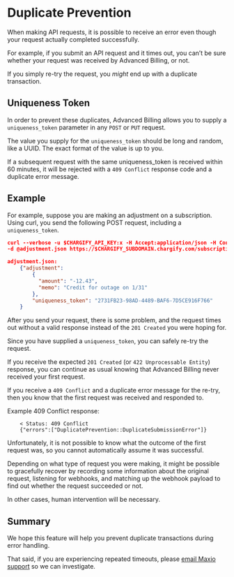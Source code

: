 # Duplicate Prevention

When making API requests, it is possible to receive an error even though your request actually completed successfully.

For example, if you submit an API request and it times out, you can’t be sure whether your request was received by Advanced Billing, or not.

If you simply re-try the request, you _might_ end up with a duplicate transaction.

## Uniqueness Token

In order to prevent these duplicates, Advanced Billing allows you to supply a `uniqueness_token` parameter in any `POST` or `PUT` request.

The value you supply for the `uniqueness_token` should be long and random, like a UUID. The exact format of the value is up to you.

If a subsequent request with the same uniqueness_token is received within 60 minutes, it will be rejected with a `409 Conflict` response code and a duplicate error message.

## Example

For example, suppose you are making an adjustment on a subscription. Using curl, you send the following POST request, including a `uniqueness_token`.

```json
curl --verbose -u $CHARGIFY_API_KEY:x -H Accept:application/json -H Content-Type:application/json -X POST \
-d @adjustment.json https://$CHARGIFY_SUBDOMAIN.chargify.com/subscriptions/$SUBSCRIPTION_ID/adjustments.json

adjustment.json:
    {"adjustment":
        {
          "amount": "-12.43",
          "memo": "Credit for outage on 1/31"
        },
        "uniqueness_token": "2731FB23-98AD-4489-BAF6-7D5CE916F766"
    }
```

After you send your request, there is some problem, and the request times out without a valid response instead of the `201 Created` you were hoping for.

Since you have supplied a `uniqueness_token`, you can safely re-try the request.

If you receive the expected `201 Created` (or `422 Unprocessable Entity`) response, you can continue as usual knowing that Advanced Billing never received your first request.

If you receive a `409 Conflict` and a duplicate error message for the re-try, then you know that the first request was received and responded to.

Example 409 Conflict response:

```
    < Status: 409 Conflict
    {"errors":["DuplicatePrevention::DuplicateSubmissionError"]}

```

Unfortunately, it is not possible to know what the outcome of the first request was, so you cannot automatically assume it was successful.

Depending on what type of request you were making, it might be possible to gracefully recover by recording some information about the original request, listening for webhooks, and matching up the webhook payload to find out whether the request succeeded or not.

In other cases, human intervention will be necessary.

## Summary

We hope this feature will help you prevent duplicate transactions during error handling.

That said, if you are experiencing repeated timeouts, please [email Maxio support](mailto:support@maxio.com) so we can investigate.
